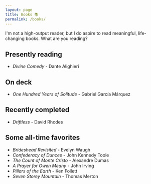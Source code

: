 ```yaml
---
layout: page
title: Books 📚
permalink: /books/
---
```

I'm not a high-output reader, but I do aspire to read meaningful, life-changing books. What are you reading?

## Presently reading
- *Divine Comedy* - Dante Alighieri

## On deck
- *One Hundred Years of Solitude* - Gabriel García Márquez

## Recently completed
- *Driftless* - David Rhodes

## Some all-time favorites
- *Brideshead Revisited* - Evelyn Waugh
- *Confederacy of Dunces* - John Kennedy Toole
- *The Count of Monte Cristo* - Alexandre Dumas
- *A Prayer for Owen Meany* - John Irving
- *Pillars of the Earth* - Ken Follett
- *Seven Storey Mountain* - Thomas Merton